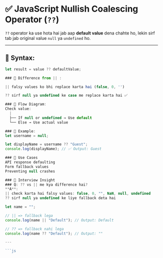 # ✅ JavaScript Nullish Coalescing Operator (`??`)

`??` operator ka use hota hai jab aap **default value** dena chahte ho, lekin sirf tab jab original value `null` ya `undefined` ho.

---

## 🔹 Syntax:

```js
let result = value ?? defaultValue;

### 🧠 Difference from || :

|| falsy values ko bhi replace karta hai (false, 0, '')

?? sirf null ya undefined ke case me replace karta hai ✅

### 🔹 Flow Diagram:
Check value:
  |
  ├── If null or undefined → Use default
  └── Else → Use actual value

### 🔹 Example:
let username = null;

let displayName = username ?? "Guest";
console.log(displayName); // ✅ Output: Guest

### 📌 Use Cases
API response defaulting
Form fallback values
Preventing null crashes

### 🧠 Interview Insight
### Q: ?? vs || me kya difference hai?
**A**:
|| check karta hai falsy values: false, 0, "", NaN, null, undefined
?? sirf null ya undefined ke liye fallback deta hai

let name = "";

// || => fallback lega
console.log(name || "Default"); // Output: Default

// ?? => fallback nahi lega
console.log(name ?? "Default"); // Output: ""

---

```js
